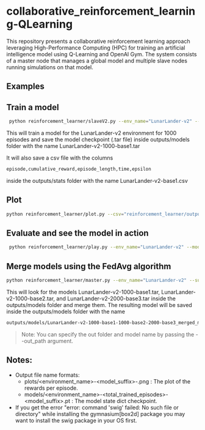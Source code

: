 # collaborative_reinforcement_learning-QLearning

This repository presents a collaborative reinforcement learning approach leveraging High-Performance Computing (HPC) for training an artificial intelligence model using Q-Learning and OpenAI Gym. The system consists of a master node that manages a global model and multiple slave nodes running simulations on that model.

## Examples

## Train a model

```bash
 python reinforcement_learner/slaveV2.py --env_name="LunarLander-v2" --n_games=1000 --save_checkpoint=True --save_suffix="-base1"
```

This will train a model for the LunarLander-v2 environment for 1000 episodes and save the model checkpoint
(.tar file) inside outputs/models folder with the name LunarLander-v2-1000-base1.tar

It will also save a csv file with the columns

```markdown
episode,cumulative_reward,episode_length,time,epsilon
```

inside the outputs/stats folder with the name LunarLander-v2-base1.csv

## Plot

```bash
python reinforcement_learner/plot.py --csv="reinforcement_learner/outputs/stats/LunarLander-v2-base1.csv"
```

## Evaluate and see the model in action

```bash
 python reinforcement_learner/play.py --env_name="LunarLander-v2" --model="LunarLander-v2-1000-base1.tar" --evaluate=500 --watch=5
```

## Merge models using the FedAvg algorithm

```bash
python reinforcement_learner/master.py --env_name="LunarLander-v2" --suffixes="-1000-base1,-1000-base2,-2000-base3"
```

This will look for the models LunarLander-v2-1000-base1.tar, LunarLander-v2-1000-base2.tar, and LunarLander-v2-2000-base3.tar inside the outputs/models folder and merge them.
The resulting model will be saved inside the outputs/models folder with the name

```markdown
outputs/models/LunarLander-v2-1000-base1-1000-base2-2000-base3_merged_model.pt
```

> Note: You can specify the out folder and model name by passing the --out_path argument.

## Notes:

-   Output file name formats:
    -   plots/<environment_name>-<model_suffix>-<episode>.png : The plot of the rewards per episode.
    -   models/<environment_name>-<total_trained_episodes>-<model_suffix>.pt : The model state dict checkpoint.
-   If you get the error "error: command 'swig' failed: No such file or directory" while installing the gymnasium[box2d] package you may want to install the swig package in your OS first.
